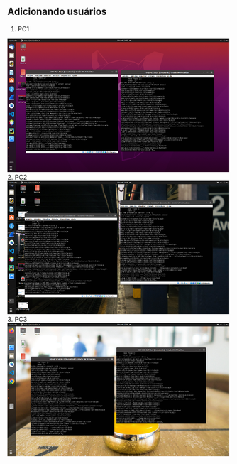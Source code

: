 ## Adicionando usuários

1. PC1
<img src='https://github.com/Maahrcy/Grupo5-923-Redes/blob/main/img/adduser-pc1.png' width='500' height='300'>
2. PC2
<img src='https://github.com/Maahrcy/Grupo5-923-Redes/blob/main/img/adduser-pc2.png' width='500' height='300'>
3. PC3
<img src='https://github.com/Maahrcy/Grupo5-923-Redes/blob/main/img/adduser-pc3.png' width='500' height='300'>
